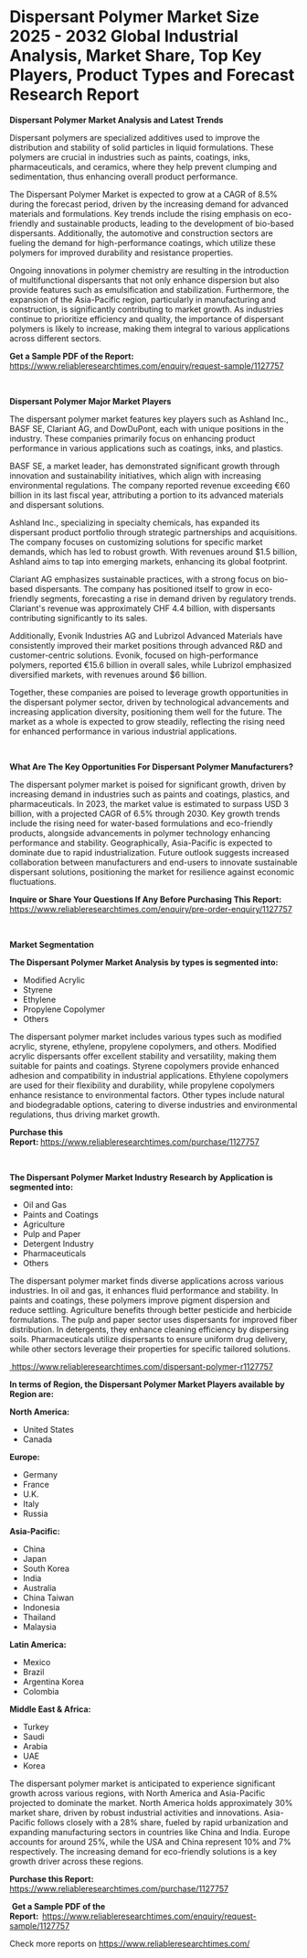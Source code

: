 <p><h1>Dispersant Polymer Market Size 2025 - 2032 Global Industrial Analysis, Market Share, Top Key Players, Product Types and Forecast Research Report</h1></p><p><strong>Dispersant Polymer Market Analysis and Latest Trends</strong></p>
<p><p>Dispersant polymers are specialized additives used to improve the distribution and stability of solid particles in liquid formulations. These polymers are crucial in industries such as paints, coatings, inks, pharmaceuticals, and ceramics, where they help prevent clumping and sedimentation, thus enhancing overall product performance.</p><p>The Dispersant Polymer Market is expected to grow at a CAGR of 8.5% during the forecast period, driven by the increasing demand for advanced materials and formulations. Key trends include the rising emphasis on eco-friendly and sustainable products, leading to the development of bio-based dispersants. Additionally, the automotive and construction sectors are fueling the demand for high-performance coatings, which utilize these polymers for improved durability and resistance properties. </p><p>Ongoing innovations in polymer chemistry are resulting in the introduction of multifunctional dispersants that not only enhance dispersion but also provide features such as emulsification and stabilization. Furthermore, the expansion of the Asia-Pacific region, particularly in manufacturing and construction, is significantly contributing to market growth. As industries continue to prioritize efficiency and quality, the importance of dispersant polymers is likely to increase, making them integral to various applications across different sectors.</p></p>
<p><strong>Get a Sample PDF of the Report:&nbsp;</strong> <a href="https://www.reliableresearchtimes.com/enquiry/request-sample/1127757?utm_campaign=3056&utm_medium=2&utm_source=Github&utm_content=ia&utm_term=06032025&utm_id=dispersant-polymer">https://www.reliableresearchtimes.com/enquiry/request-sample/1127757</a></p>
<p>&nbsp;</p>
<p><strong>Dispersant Polymer Major Market Players</strong></p>
<p><p>The dispersant polymer market features key players such as Ashland Inc., BASF SE, Clariant AG, and DowDuPont, each with unique positions in the industry. These companies primarily focus on enhancing product performance in various applications such as coatings, inks, and plastics. </p><p>BASF SE, a market leader, has demonstrated significant growth through innovation and sustainability initiatives, which align with increasing environmental regulations. The company reported revenue exceeding €60 billion in its last fiscal year, attributing a portion to its advanced materials and dispersant solutions. </p><p>Ashland Inc., specializing in specialty chemicals, has expanded its dispersant product portfolio through strategic partnerships and acquisitions. The company focuses on customizing solutions for specific market demands, which has led to robust growth. With revenues around $1.5 billion, Ashland aims to tap into emerging markets, enhancing its global footprint.</p><p>Clariant AG emphasizes sustainable practices, with a strong focus on bio-based dispersants. The company has positioned itself to grow in eco-friendly segments, forecasting a rise in demand driven by regulatory trends. Clariant's revenue was approximately CHF 4.4 billion, with dispersants contributing significantly to its sales.</p><p>Additionally, Evonik Industries AG and Lubrizol Advanced Materials have consistently improved their market positions through advanced R&D and customer-centric solutions. Evonik, focused on high-performance polymers, reported €15.6 billion in overall sales, while Lubrizol emphasized diversified markets, with revenues around $6 billion.</p><p>Together, these companies are poised to leverage growth opportunities in the dispersant polymer sector, driven by technological advancements and increasing application diversity, positioning them well for the future. The market as a whole is expected to grow steadily, reflecting the rising need for enhanced performance in various industrial applications.</p></p>
<p>&nbsp;</p>
<p><strong>What Are The Key Opportunities For Dispersant Polymer Manufacturers?</strong></p>
<p><p>The dispersant polymer market is poised for significant growth, driven by increasing demand in industries such as paints and coatings, plastics, and pharmaceuticals. In 2023, the market value is estimated to surpass USD 3 billion, with a projected CAGR of 6.5% through 2030. Key growth trends include the rising need for water-based formulations and eco-friendly products, alongside advancements in polymer technology enhancing performance and stability. Geographically, Asia-Pacific is expected to dominate due to rapid industrialization. Future outlook suggests increased collaboration between manufacturers and end-users to innovate sustainable dispersant solutions, positioning the market for resilience against economic fluctuations.</p></p>
<p><strong>Inquire or Share Your Questions If Any Before Purchasing This Report:</strong> <a href="https://www.reliableresearchtimes.com/enquiry/pre-order-enquiry/1127757?utm_campaign=3056&utm_medium=2&utm_source=Github&utm_content=ia&utm_term=06032025&utm_id=dispersant-polymer">https://www.reliableresearchtimes.com/enquiry/pre-order-enquiry/1127757</a></p>
<p>&nbsp;</p>
<p><strong>Market Segmentation</strong></p>
<p><strong>The Dispersant Polymer Market Analysis by types is segmented into:</strong></p>
<p><ul><li>Modified Acrylic</li><li>Styrene</li><li>Ethylene</li><li>Propylene Copolymer</li><li>Others</li></ul></p>
<p><p>The dispersant polymer market includes various types such as modified acrylic, styrene, ethylene, propylene copolymers, and others. Modified acrylic dispersants offer excellent stability and versatility, making them suitable for paints and coatings. Styrene copolymers provide enhanced adhesion and compatibility in industrial applications. Ethylene copolymers are used for their flexibility and durability, while propylene copolymers enhance resistance to environmental factors. Other types include natural and biodegradable options, catering to diverse industries and environmental regulations, thus driving market growth.</p></p>
<p><strong>Purchase this Report:&nbsp;</strong><a href="https://www.reliableresearchtimes.com/purchase/1127757?utm_campaign=3056&utm_medium=2&utm_source=Github&utm_content=ia&utm_term=06032025&utm_id=dispersant-polymer">https://www.reliableresearchtimes.com/purchase/1127757</a></p>
<p>&nbsp;</p>
<p><strong>The Dispersant Polymer Market Industry Research by Application is segmented into:</strong></p>
<p><ul><li>Oil and Gas</li><li>Paints and Coatings</li><li>Agriculture</li><li>Pulp and Paper</li><li>Detergent Industry</li><li>Pharmaceuticals</li><li>Others</li></ul></p>
<p><p>The dispersant polymer market finds diverse applications across various industries. In oil and gas, it enhances fluid performance and stability. In paints and coatings, these polymers improve pigment dispersion and reduce settling. Agriculture benefits through better pesticide and herbicide formulations. The pulp and paper sector uses dispersants for improved fiber distribution. In detergents, they enhance cleaning efficiency by dispersing soils. Pharmaceuticals utilize dispersants to ensure uniform drug delivery, while other sectors leverage their properties for specific tailored solutions.</p></p>
<p><a href="https://www.reliableresearchtimes.com/dispersant-polymer-r1127757?utm_campaign=3056&utm_medium=2&utm_source=Github&utm_content=ia&utm_term=06032025&utm_id=dispersant-polymer">&nbsp;https://www.reliableresearchtimes.com/dispersant-polymer-r1127757</a></p>
<p><strong>In terms of Region, the Dispersant Polymer Market Players available by Region are:</strong></p>
<p>
    <p> <strong> North America: </strong>
        <ul>
            <li>United States</li>
            <li>Canada</li>
        </ul>
        </p> 
    <p> <strong> Europe: </strong>
        <ul>
            <li>Germany</li>
            <li>France</li>
            <li>U.K.</li>
            <li>Italy</li>
            <li>Russia</li>
        </ul>
        </p> 
    <p> <strong> Asia-Pacific: </strong>
        <ul>
            <li>China</li>
            <li>Japan</li>
            <li>South Korea</li>
            <li>India</li>
            <li>Australia</li>
            <li>China Taiwan</li>
            <li>Indonesia</li>
            <li>Thailand</li>
            <li>Malaysia</li>
        </ul>
        </p> 
    <p> <strong> Latin America: </strong>
        <ul>
            <li>Mexico</li>
            <li>Brazil</li>
            <li>Argentina Korea</li>
            <li>Colombia</li>
        </ul>
        </p> 
    <p> <strong> Middle East & Africa: </strong>
        <ul>
            <li>Turkey</li>
            <li>Saudi</li>
            <li>Arabia</li>
            <li>UAE</li>
            <li>Korea</li>
        </ul>
    </p>
    </p>
<p><p>The dispersant polymer market is anticipated to experience significant growth across various regions, with North America and Asia-Pacific projected to dominate the market. North America holds approximately 30% market share, driven by robust industrial activities and innovations. Asia-Pacific follows closely with a 28% share, fueled by rapid urbanization and expanding manufacturing sectors in countries like China and India. Europe accounts for around 25%, while the USA and China represent 10% and 7% respectively. The increasing demand for eco-friendly solutions is a key growth driver across these regions.</p></p>
<p><strong>Purchase this Report: </strong><a href="https://www.reliableresearchtimes.com/purchase/1127757?utm_campaign=3056&utm_medium=2&utm_source=Github&utm_content=ia&utm_term=06032025&utm_id=dispersant-polymer">https://www.reliableresearchtimes.com/purchase/1127757</a></p>
<p>&nbsp;<strong>Get a Sample PDF of the Report:&nbsp;&nbsp;</strong><a href="https://www.reliableresearchtimes.com/enquiry/request-sample/1127757?utm_campaign=3056&utm_medium=2&utm_source=Github&utm_content=ia&utm_term=06032025&utm_id=dispersant-polymer">https://www.reliableresearchtimes.com/enquiry/request-sample/1127757</a></p>
<p><strong></strong></p>
<p>Check more reports on <a href="https://www.reliableresearchtimes.com/?utm_campaign=3056&utm_medium=2&utm_source=Github&utm_content=ia&utm_term=06032025&utm_id=dispersant-polymer">https://www.reliableresearchtimes.com/</a></p>